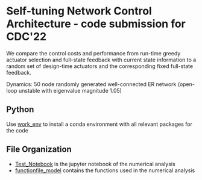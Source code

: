 # Self-tuning Network Control Architecture - code submission for CDC'22

We compare the control costs and performance from run-time greedy actuator selection and full-state feedback with current state information to a random set of design-time actuators and the corresponding fixed full-state feedback.

Dynamics: 50 node randomly generated well-connected ER network (open-loop unstable with eigenvalue magnitude 1.05)

## Python
Use [work_env](work_env.yaml) to install a conda environment with all relevant packages for the code

## File Organization
- [Test_Notebook](Test_Notebook.ipynb) is the jupyter notebook of the numerical analysis
- [functionfile_model](functionfile_model.py) contains the functions used in the numerical analysis



<!-- 
### FileDev Information & Organization of files and branches
#### main_dev
- Test branch for code
#### Results 1
- Comparison of design-time vs run-time greedy control architecture - Effect of system information
- Check File [here](Test 1.ipynb) or ../Test 1.ipynb
#### Results 2
- Comparison of design-time vs run-time greedy control architecture - targeted disturbances
- Check File [here](Test 2.ipynb) or ../Test 2.ipynb
-->
